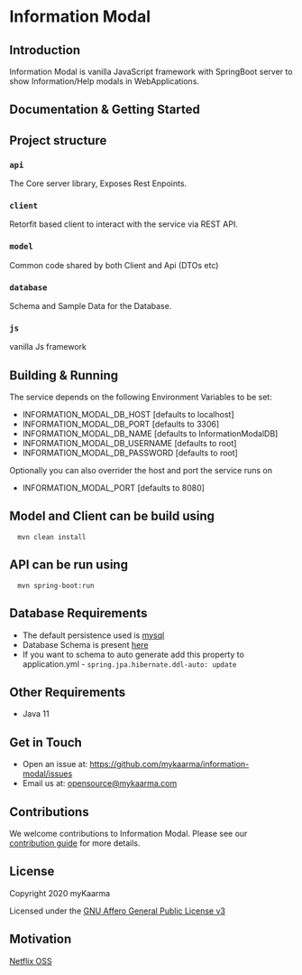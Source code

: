 # Information Modal

## Introduction

Information Modal is vanilla JavaScript framework with SpringBoot server to show Information/Help modals in WebApplications.

## Documentation & Getting Started


## Project structure

### `api`
The Core server library, Exposes Rest Enpoints.

### `client`
Retorfit based client to interact with the service via REST API.

### `model`
Common code shared by both Client and Api (DTOs etc)

### `database`
Schema and Sample Data for the Database.

### `js`
vanilla Js framework

## Building & Running

The service depends on the following Environment Variables to be set:

* INFORMATION_MODAL_DB_HOST [defaults to localhost]
* INFORMATION_MODAL_DB_PORT [defaults to 3306]
* INFORMATION_MODAL_DB_NAME [defaults to InformationModalDB]
* INFORMATION_MODAL_DB_USERNAME [defaults to root]
* INFORMATION_MODAL_DB_PASSWORD [defaults to root]

Optionally you can also overrider the host and port the service runs on

* INFORMATION_MODAL_PORT [defaults to 8080]



## Model and Client can be build using

```SHELL
  mvn clean install
```

## API can be run using

```SHELL
  mvn spring-boot:run
```

## Database Requirements
* The default persistence used is [mysql](https://www.mysql.com/)
* Database Schema is present [here](https://github.com/mykaarma/information-modal/blob/main/database/schema.sql)
* If you want to schema to auto generate add this property to application.yml - `spring.jpa.hibernate.ddl-auto: update`


## Other Requirements
*  Java 11

## Get in Touch

* Open an issue at: https://github.com/mykaarma/information-modal/issues
* Email us at: opensource@mykaarma.com

## Contributions

We welcome contributions to Information Modal. Please see our [contribution guide](https://github.com/mykaarma/information-modal/blob/main/CONTRIBUTING.md) for more details.

## License
Copyright 2020 myKaarma

Licensed under the [GNU Affero General Public License v3](https://github.com/mykaarma/information-modal/blob/main/LICENSE)

## Motivation

[Netflix OSS](https://github.com/Netflix)

